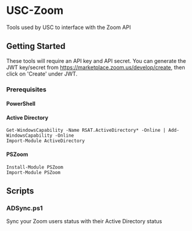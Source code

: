 # USC-Zoom
Tools used by USC to interface with the Zoom API

## Getting Started
These tools will require an API key and API secret. You can generate the JWT key/secret from https://marketplace.zoom.us/develop/create, then click on 'Create' under JWT.

### Prerequisites
#### PowerShell

#### Active Directory
```
Get-WindowsCapability -Name RSAT.ActiveDirectory* -Online | Add-WindowsCapability -Online
Import-Module ActiveDirectory
```

#### PSZoom
```
Install-Module PSZoom
Import-Module PSZoom
```

## Scripts

### ADSync.ps1
Sync your Zoom users status with their Active Directory status